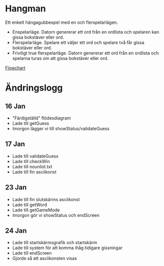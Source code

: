 # Hangman
Ett enkelt hängagubbespel med en och flerspelarlägen.
- Enspelarläge. Datorn genererar ett ord från en ordlista och spelaren kan gissa bokstäver eller ord.
- Flerspelarläge. Spelare ett väljer ett ord och spelare två får gissa bokstäver eller ord.
- Friviligt true flerspelarläge. Datorn genererar ett ord från en ordlista och spelarna turas om att gissa bokstäver eller ord.

[Flowchart](https://drive.google.com/file/d/1m-PAwS5MnOosZcp__UptCg9HZrMapVrR/view?usp=sharing)

# Ändringslogg

## 16 Jan
- "Färdigställd" flödesdiagram
- Lade till getGuess
- Imorgon lägger vi till showStatus/validateGuess

## 17 Jan
- Lade till validateGuess
- Lade till checkWin
- Lade till nounlist.txt
- Lade till fin asciikonst

## 23 Jan 
- Lade till fin slutskärms asciikonst
- Lade till getWord
- Lade till getGameMode
- Imorgon gör vi showStatus och endScreen

## 24 Jan 
- Lade till startskärmsgrafik och startskärm
- Lade till system för att komma ihåg tidigare gissningar
- Lade till endScreen
- Gjorde så att asciikonsten visas
